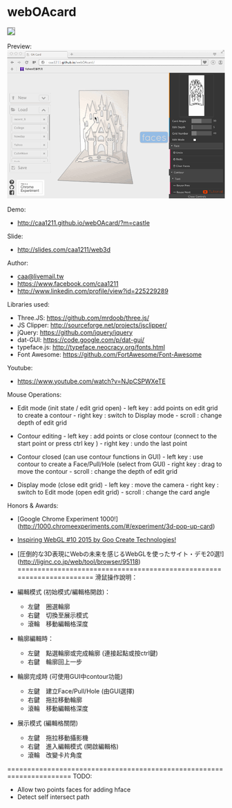 webOAcard   
=========

<img src="http://caa1211.github.io/webOAcard/preview.png?1" style="border: solid 1px gray;">

Preview:
![Preview](preview.gif)

Demo:
- http://caa1211.github.io/webOAcard/?m=castle

Slide: 
- http://slides.com/caa1211/web3d

Author:
- caa@livemail.tw   
- https://www.facebook.com/caa1211
- http://www.linkedin.com/profile/view?id=225229289
  

Libraries used: 
  - Three.JS: https://github.com/mrdoob/three.js/
  - JS Clipper: http://sourceforge.net/projects/jsclipper/
  - jQuery: https://github.com/jquery/jquery
  - dat-GUI: https://code.google.com/p/dat-gui/
  - typeface.js: http://typeface.neocracy.org/fonts.html
  - Font Awesome: https://github.com/FortAwesome/Font-Awesome

Youtube:
  - https://www.youtube.com/watch?v=NJpCSPWXeTE
      
Mouse Operations:

- Edit mode (init state / edit grid open)
      - left key : add points on edit grid to create a contour
      - right key : switch to Display mode
      - scroll : change depth of edit grid
      
- Contour editing
      - left key : add points or close contour (connect to the start point or press ctrl key )
      - right key : undo the last point
      
- Contour closed (can use contour functions in GUI)
      - left key : use contour to create a Face/Pull/Hole (select from GUI)
      - right key : drag to move the contour
      - scroll : change the depth of edit grid
      
- Display mode (close edit grid)
      - left key : move the camera
      - right key : switch to Edit mode (open edit grid)
      - scroll : change the card angle

Honors & Awards:

- [Google Chrome Experiment 1000!] (http://1000.chromeexperiments.com/#/experiment/3d-pop-up-card)

- [Inspiring WebGL #10 2015 by Goo Create Technologies!](http://goocreate.com/blog/1007/inspiring-webgl-10-pop-up-card-builder)

- [圧倒的な3D表現にWebの未来を感じるWebGLを使ったサイト・デモ20選!] (http://liginc.co.jp/web/tool/browser/95118)
======================================================================
滑鼠操作說明：

- 編輯模式 (初始模式/編輯格開啟)：
  - 左鍵　圈選輪廓
  - 右鍵　切換至展示模式
  - 滾輪　移動編輯格深度

- 輪廓編輯時：
  - 左鍵　點選輪廓或完成輪廓 (連接起點或按ctrl鍵)
  - 右鍵　輪廓回上一步

- 輪廓完成時 (可使用GUI中contour功能)
  - 左鍵　建立Face/Pull/Hole (由GUI選擇)
  - 右鍵　拖拉移動輪廓
  - 滾輪　移動編輯格深度

- 展示模式 (編輯格關閉)
  - 左鍵　拖拉移動攝影機
  - 右鍵　進入編輯模式 (開啟編輯格)
  - 滾輪　改變卡片角度

======================================================================
TODO:
  - Allow two points faces for adding hface
  - Detect self intersect path
